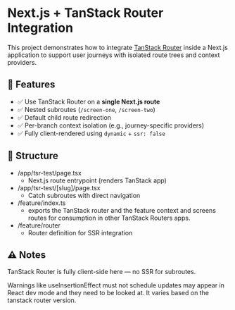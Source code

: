 # Next.js + TanStack Router Integration

This project demonstrates how to integrate [TanStack Router](https://tanstack.com/router) inside a Next.js application to support user journeys with isolated route trees and context providers.

## 🔧 Features

- ✅ Use TanStack Router on a **single Next.js route**
- ✅ Nested subroutes (`/screen-one`, `/screen-two`)
- ✅ Default child route redirection
- ✅ Per-branch context isolation (e.g., journey-specific providers)
- ✅ Fully client-rendered using `dynamic` + `ssr: false`

## 📁 Structure

* /app/tsr-test/page.tsx
  * Next.js route entrypoint (renders TanStack app)
* /app/tsr-test/[slug]/page.tsx
  * Catch subroutes with direct navigation
* /feature/index.ts
  * exports the TanStack router and the feature context and screens routes for consumption in other TanStack Routers apps.
* /feature/router
  * Router definition for SSR integration   


## ⚠️ Notes
TanStack Router is fully client-side here — no SSR for subroutes.

Warnings like useInsertionEffect must not schedule updates may appear in React dev mode and they need to be looked at. It varies based on the tanstack router version.